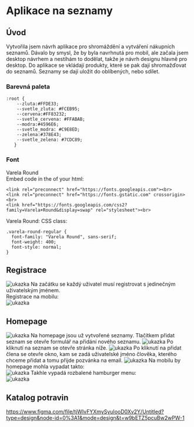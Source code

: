 # Aplikace na seznamy
## Úvod
Vytvořila jsem návrh aplikace pro shromáždění a vytváření nákupních seznamů. Dávalo by smysl, že by byla navrhnutá pro mobil, ale začala jsem desktop návrhem a nestíhám to dodělat, takže je návrh designu hlavně pro desktop. Do aplikace se vkládají produkty, které se pak dají shromažďovat do seznamů. Seznamy se dají uložit do oblíbených, nebo sdílet. 
### Barevná paleta
```
:root {
    --zluta:#FFDE33;
    --svetle_zluta: #FCEB95;
    --cervena:#FF83232;
    --svetle_cervena: #FFABAB;
    --modra:#4596E6;
    --svetle_modra: #C9E8ED;
    --zelena:#378E43;
    --svetle_zelena: #7CDC89;
   }
```


### Font
Varela Round<br>
Embed code in the <head> of your html:<br>
```
<link rel="preconnect" href="https://fonts.googleapis.com"><br>
<link rel="preconnect" href="https://fonts.gstatic.com" crossorigin><br>
<link href="https://fonts.googleapis.com/css2?family=Varela+Round&display=swap" rel="stylesheet"><br>
```
Varela Round: CSS class:<br>
```
.varela-round-regular {
  font-family: "Varela Round", sans-serif;
  font-weight: 400;
  font-style: normal;
}
```
## Registrace
![ukazka](https://github.com/pslib-cz/2023-l4-web-mockupapp-klara-novakova/blob/main/uk%C3%A1zkov%C3%A9%20obr%C3%A1zky/Desktop%20-%2019.jpg)
Na začátku se každý uživatel musí registrovat s jedinečným uživatelským jménem.<br>
Registrace na mobilu:<br>
![ukazka](https://github.com/pslib-cz/2023-l4-web-mockupapp-klara-novakova/blob/main/uk%C3%A1zkov%C3%A9%20obr%C3%A1zky/Android%20Small%20-%201.jpg)
 ## Homepage
![ukazka](https://github.com/pslib-cz/2023-l4-web-mockupapp-klara-novakova/blob/main/uk%C3%A1zkov%C3%A9%20obr%C3%A1zky/Desktop%20-%207.jpg)
Na homepage jsou už vytvořené seznamy. Tlačítkem přidat seznam se otevře formulář na přidání nového seznamu.
![ukazka](https://github.com/pslib-cz/2023-l4-web-mockupapp-klara-novakova/blob/main/uk%C3%A1zkov%C3%A9%20obr%C3%A1zky/Desktop%20-%2010.jpg)
Po kliknutí na seznam se otevře stránka níže.
![ukazka](https://github.com/pslib-cz/2023-l4-web-mockupapp-klara-novakova/blob/main/uk%C3%A1zkov%C3%A9%20obr%C3%A1zky/Desktop%20-%2011.jpg)
Po kliknutí na přidat člena se otevře okno, kam se zadá uživatelské jméno člověka, kterého chceme přidat a tomu přijde pozvánka na email.
![ukazka](https://github.com/pslib-cz/2023-l4-web-mockupapp-klara-novakova/blob/main/uk%C3%A1zkov%C3%A9%20obr%C3%A1zky/Desktop%20-%2018.jpg)
Na mobilu by homepage mohla vypadat takto:<br>
![ukazka](https://github.com/pslib-cz/2023-l4-web-mockupapp-klara-novakova/blob/main/uk%C3%A1zkov%C3%A9%20obr%C3%A1zky/Android%20Small%20-%202.jpg) 
Takhle vypadá rozbalené hamburger menu:<br>
![ukazka](https://github.com/pslib-cz/2023-l4-web-mockupapp-klara-novakova/blob/main/uk%C3%A1zkov%C3%A9%20obr%C3%A1zky/Android%20Small%20-%203.jpg)
 ## Katalog potravin
https://www.figma.com/file/tjWIvFYXmySyuIooD0Xv2Y/Untitled?type=design&node-id=0%3A1&mode=design&t=w9bETZ5pcuBw2wPW-1
